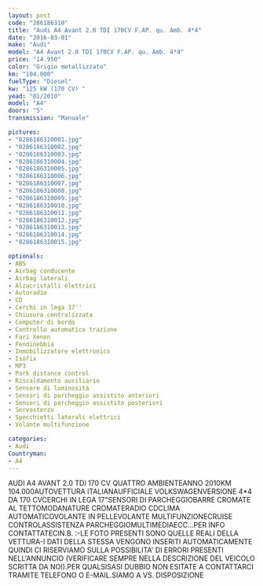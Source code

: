 ```yaml
---
layout: post
code: "286186310"
title: "Audi A4 Avant 2.0 TDI 170CV F.AP. qu. Amb. 4*4"
date: "2016-03-01"
make: "Audi"
model: "A4 Avant 2.0 TDI 170CV F.AP. qu. Amb. 4*4"
price: "14.950"
color: "Grigio metallizzato"
km: "104.000"
fuelType: "Diesel"
kw: "125 kW (170 CV) "
yead: "01/2010"
model: "A4"
doors: "5"
transmission: "Manuale"

pictures:
- "0286186310001.jpg"
- "0286186310002.jpg"
- "0286186310003.jpg"
- "0286186310004.jpg"
- "0286186310005.jpg"
- "0286186310006.jpg"
- "0286186310007.jpg"
- "0286186310008.jpg"
- "0286186310009.jpg"
- "0286186310010.jpg"
- "0286186310011.jpg"
- "0286186310012.jpg"
- "0286186310013.jpg"
- "0286186310014.jpg"
- "0286186310015.jpg"

optionals:
- ABS
- Airbag conducente
- Airbag laterali
- Alzacristalli elettrici
- Autoradio
- CD
- Cerchi in lega 17''
- Chiusura centralizzata
- Computer di bordo
- Controllo automatico trazione
- Fari Xenon
- Fendinebbia
- Immobilizzatore elettronico
- Isofix
- MP3
- Park distance control
- Riscaldamento ausiliario
- Sensore di luminosità
- Sensori di parcheggio assistito anteriori
- Sensori di parcheggio assistito posteriori
- Servosterzo
- Specchietti laterali elettrici
- Volante multifunzione

categories:
- Audi
Countryman:
- A4
---
```

AUDI A4 AVANT 2.0 TDI 170 CV QUATTRO AMBIENTEANNO 2010KM 104.000AUTOVETTURA ITALIANAUFFICIALE VOLKSWAGENVERSIONE 4*4 DA 170 CVCERCHI IN LEGA 17"SENSORI DI PARCHEGGIOBARRE CROMATE AL TETTOMODANATURE CROMATERADIO CDCLIMA AUTOMATICOVOLANTE IN PELLEVOLANTE MULTIFUNZIONECRUISE CONTROLASSISTENZA PARCHEGGIOMULTIMEDIAECC...PER INFO CONTATTATECIN.B. :-LE FOTO PRESENTI SONO QUELLE REALI DELLA VETTURA-I DATI DELLA STESSA VENGONO INSERITI AUTOMATICAMENTE QUINDI CI RISERVIAMO SULLA POSSIBILITA' DI ERRORI PRESENTI NELL'ANNUNCIO (VERIFICARE SEMPRE NELLA DESCRIZIONE DEL VEICOLO SCRITTA DA NOI).PER QUALSISASI DUBBIO NON ESITATE A CONTATTARCI TRAMITE TELEFONO O E-MAIL.SIAMO A VS. DISPOSIZIONE